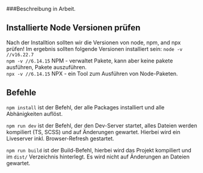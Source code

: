 ###Beschreibung in Arbeit.

## Installierte Node Versionen prüfen
Nach der Installtion sollten wir die Versionen von node, npm, and npx prüfen! Im ergebnis sollten folgende Versionen installiert sein:
`node -v //v16.22.7`\
`npm -v //6.14.15` NPM - verwaltet Pakete, kann aber keine pakete ausführen, Pakete auszuführen. \
`npx -v //6.14.15` NPX - ein Tool zum Ausführen von Node-Paketen.

## Befehle
`npm install` ist der Befehl, der alle Packages installiert und alle Abhänigkeiten auflöst.

`npm run dev` ist der Befehl, der den Dev-Server startet, alles Dateien werden kompiliert (TS, SCSS) und auf Änderungen gewartet. Hierbei wird ein Liveserver inkl. Browser-Refresh gestartet.

`npm run build` ist der Build-Befehl, hierbei wird das Projekt kompiliert und im `dist/` Verzeichnis hinterlegt. Es wird nicht auf Änderungen an Dateien gewartet.
